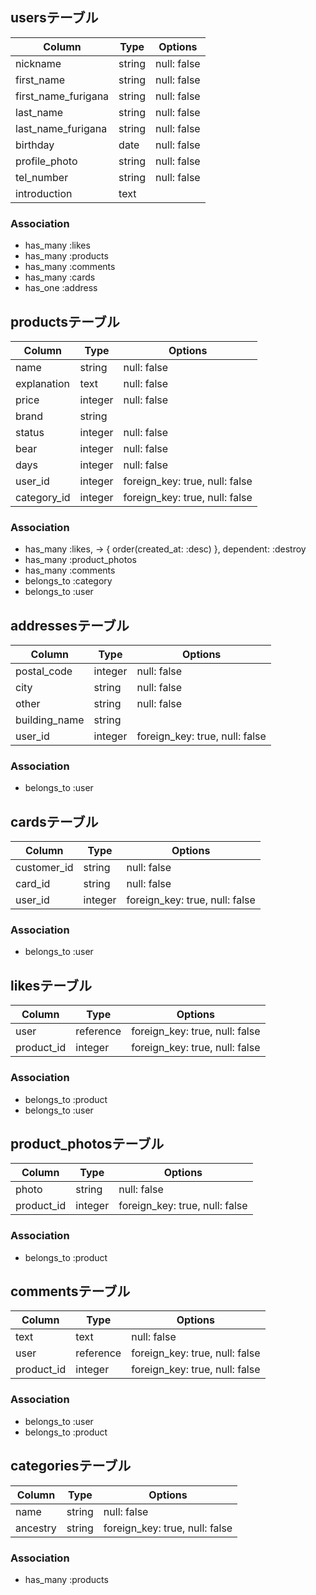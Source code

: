 ## usersテーブル

|Column|Type|Options|
|------|----|-------|
|nickname|string|null: false|
|first_name|string|null: false|
|first_name_furigana|string|null: false|
|last_name|string|null: false|
|last_name_furigana|string|null: false|
|birthday|date|null: false|
|profile_photo|string|null: false|
|tel_number|string|null: false|
|introduction|text|


### Association
- has_many :likes
- has_many :products
- has_many :comments
- has_many :cards
- has_one :address


## productsテーブル

|Column|Type|Options|
|------|----|-------|
|name|string|null: false|
|explanation|text|null: false|
|price|integer|null: false|
|brand|string|
|status|integer|null: false|
|bear|integer|null: false|
|days|integer|null: false|
|user_id|integer|foreign_key: true, null: false|
|category_id|integer|foreign_key: true, null: false|

### Association
- has_many :likes, -> { order(created_at: :desc) }, dependent: :destroy
- has_many :product_photos
- has_many :comments
- belongs_to :category
- belongs_to :user


## addressesテーブル

|Column|Type|Options|
|------|----|-------|
|postal_code|integer|null: false|
|city|string|null: false|
|other|string|null: false|
|building_name|string|
|user_id|integer|foreign_key: true, null: false|

### Association
- belongs_to :user


## cardsテーブル

|Column|Type|Options|
|------|----|-------|
|customer_id|string|null: false|
|card_id|string|null: false|
|user_id|integer|foreign_key: true, null: false|

### Association
- belongs_to :user


## likesテーブル

|Column|Type|Options|
|------|----|-------|
|user|reference|foreign_key: true, null: false|
|product_id|integer|foreign_key: true, null: false|

### Association
- belongs_to :product
- belongs_to :user


## product_photosテーブル

|Column|Type|Options|
|------|----|-------|
|photo|string|null: false|
|product_id|integer|foreign_key: true, null: false|

### Association
- belongs_to :product


## commentsテーブル

|Column|Type|Options|
|------|----|-------|
|text|text|null: false|
|user|reference|foreign_key: true, null: false|
|product_id|integer|foreign_key: true, null: false|

### Association
- belongs_to :user
- belongs_to :product


## categoriesテーブル

|Column|Type|Options|
|------|----|-------|
|name|string|null: false|
|ancestry|string|foreign_key: true, null: false|

### Association
- has_many :products



